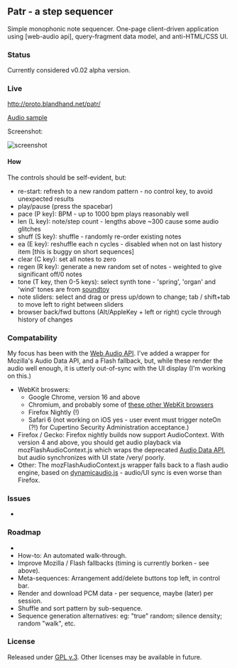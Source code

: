 ## Patr - a step sequencer

<!--
This is early stage, pre-alpha version software.  It's not recommended for use, in any case.  See below.
-->

Simple monophonic note sequencer.  One-page client-driven application using [web-audio api], query-fragment data model, and anti-HTML/CSS UI.

<!--
see here  happily accepting bug reports [issues]
### Features
-->

### Status

Currently considered v0.02 alpha version.

### Live

<http://proto.blandhand.net/patr/>

[Audio sample](http://proto.blandhand.net/static/js/patr/media/aucap.html)

<!--
<audio controls>
    <source src="http://proto.blandhand.net/static/js/patr/media/aucap.wav">
    <source src="http://proto.blandhand.net/static/js/patr/media/aucap.ogg">
    <source src="http://proto.blandhand.net/static/js/patr/media/aucap.mp3">
</audio>
-->

Screenshot:

![screenshot](http://proto.blandhand.net/static/js/patr.2/media/screencap.png)

#### How

The controls should be self-evident, but:

* re-start: refresh to a new random pattern - no control key, to avoid unexpected results
* play/pause (press the spacebar)
* pace (P key): BPM - up to 1000 bpm plays reasonably well
* len (L key): note/step count - lengths above ~300 cause some audio glitches
* shuff (S key): shuffle - randomly re-order existing notes
* ea (E key): reshuffle each n cycles - disabled when not on last history item [this is buggy on short sequences]
* clear (C key): set all notes to zero
* regen (R key): generate a new random set of notes - weighted to give significant off/0 notes
* tone (T key, then 0-5 keys): select synth tone - 'spring', 'organ' and 'wind' tones are from [soundtoy]
* note sliders: select and drag or press up/down to change; tab / shift+tab to move left to right between sliders
* browser back/fwd buttons (Alt/AppleKey + left or right) cycle through history of changes

### Compatability
My focus has been with the [Web Audio API](https://dvcs.w3.org/hg/audio/raw-file/tip/webaudio/specification.html).  I've added a wrapper for Mozilla's Audio Data API, and a Flash fallback, but, while these render the audio well enough, it is utterly out-of-sync with the UI display (I'm working on this.)

* WebKit broswers: 
    * Google Chrome, version 16 and above
    * Chromium, and probably some of [these other WebKit browsers](http://en.wikipedia.org/wiki/List_of_web_browsers#WebKit-based)
    * Firefox Nightly (!)
    * Safari 6 (not working on iOS yes - user event must trigger noteOn (?!) for Cupertino Security Administration acceptance.)
* Firefox / Gecko: Firefox nightly builds now support AudioContext.  With version 4 and above, you should get audio playback via mozFlashAudioContext.js which wraps the deprecated [Audio Data API](https://wiki.mozilla.org/Audio_Data_API), but audio synchronizes with UI state /very/ poorly.
* Other: The mozFlashAudioContext.js wrapper falls back to a flash audio engine, based on [dynamicaudio.js] - audio/UI sync is even worse than Firefox.


### Issues
*

### Roadmap
* 
* How-to: An automated walk-through.
* Improve Mozilla / Flash fallbacks (timing is currently borken - see above).
* Meta-sequences: Arrangement add/delete buttons top left, in control bar.
* Render and download PCM data - per sequence, maybe (later) per session.
* Shuffle and sort pattern by sub-sequence.
* Sequence generation alternatives: eg: "true" random; silence density; random "walk", etc.

### License
Released under [GPL v.3](http://www.gnu.org/licenses/gpl-3.0.txt).
Other licenses may be available in future.

<!--
### Attribs
1. [dynamicaudio.js]
2. [soundtoy]
3. [chipmusix]
-->

[dynamicaudio.js]: https://github.com/bfirsh/dynamicaudio.js/
[soundtoy]: http://www.iquilezles.org/apps/soundtoy/index.html
